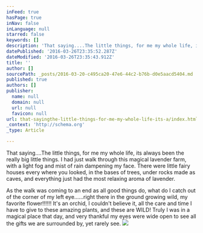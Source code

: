 ```yaml
---
inFeed: true
hasPage: true
inNav: false
inLanguage: null
starred: false
keywords: []
description: 'That saying....The little things, for me my whole life, its always been the really big little things. I had just walk through this magical lavender farm, with a light fog and mist of rain dampening my face. There were little fairy houses every where you looked, in the bases of trees, under rocks made as caves, and everything just had the most relaxing aroma of lavender.'
datePublished: '2016-03-26T23:35:52.287Z'
dateModified: '2016-03-26T23:35:43.912Z'
title: ''
author: []
sourcePath: _posts/2016-03-20-c495ca20-47e6-44c2-b76b-d0e5aacd5404.md
published: true
authors: []
publisher:
  name: null
  domain: null
  url: null
  favicon: null
url: that-sayingthe-little-things-for-me-my-whole-life-its-a/index.html
_context: 'http://schema.org'
_type: Article

---
```

That saying....The little things, for me my whole life, its always been the really big little things. I had just walk through this magical lavender farm, with a light fog and mist of rain dampening my face. There were little fairy houses every where you looked, in the bases of trees, under rocks made as caves, and everything just had the most relaxing aroma of lavender.

As the walk was coming to an end as all good things do, what do I catch out of the corner of my left eye......right there in the ground growing wild, my favorite flower!!!!!! It's an orchid, I couldn't believe it, all the care and time I have to give to these amazing plants, and these are WILD! Truly I was in a magical place that day, and very thankful my eyes were wide open to see all the gifts we are surrounded by, yet rarely see.
![](https://the-grid-user-content.s3-us-west-2.amazonaws.com/34f88454-1cf2-4596-b9dd-38fa0bff471b.jpg)